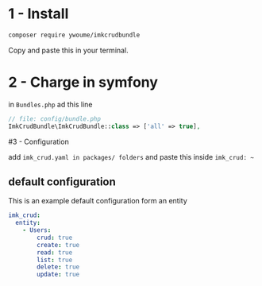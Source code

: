 # 1 - Install
```bash
composer require ywoume/imkcrudbundle
```
Copy and paste this in your terminal.
# 2 - Charge in symfony
in ```Bundles.php``` ad this line
```php
// file: config/bundle.php
ImkCrudBundle\ImkCrudBundle::class => ['all' => true],

```
#3 - Configuration

add ``imk_crud.yaml in packages/ folders`` and paste this inside ``imk_crud: ~`` 

## default configuration

This is an example default configuration form an entity

```yaml
imk_crud:
  entity:
    - Users:
        crud: true
        create: true
        read: true
        list: true
        delete: true
        update: true

```

